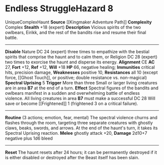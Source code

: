 ﻿---
ac: '27'
all_resistance: '10'
complexity: Complex
element: null
fortitude: '+12'
hardness: null
hazard_type: Haunt
hp: 66, negative healing
id: '283'
immunity:
- critical hits
- precision damage
level: '8'
name: Endless Struggle
rarity: Unique
reflex: '+12'
resistance:
- all 10 (except [[DATABASE/trait/Force|force]]
- '[[DATABASE/equipment/Ghost Touch|ghost touch]]'
- or [[DATABASE/trait/Positive|positive]] ; doubleresistance vs. non-magical)
school: null
source: '[[DATABASE/source/Kingmaker Adventure Path|Kingmaker Adventure Path]]'
trait:
- '[[DATABASE/trait/Complex|Complex]]'
- '[[DATABASE/trait/Haunt|Haunt]]'
- '[[DATABASE/trait/Unique|Unique]]'
type: Hazard
weakness:
- positive 10
will: '+18'

---
# Endless Struggle<span class="item-type">Hazard 8</span>

<span class="trait-unique item-trait">Unique</span><span class="item-trait">Complex</span><span class="item-trait">Haunt</span>
**Source** [[Kingmaker Adventure Path]]
**Complexity** Complex
**Stealth** +18 (expert)
**Description** Vicious spirits of the two owlbears, Eirikk, and the rest of the bandits rise and resume their final battle.

---
**Disable** Nature DC 24 (expert) three times to empathize with the bestial spirits that comprise the haunt and to calm them, or Religion DC 28 (expert) two times to exorcise the haunt and disperse its energy.
**Alignment** CE
**AC** 27, **Fort** +12, **Ref** +12, **Will** +18
**HP** 66, negative healing; **Immunities** critical hits, precision damage, **Weaknesses** positive 10, **Resistances** all 10 (except force, [[Ghost Touch]], or positive; double resistance vs. non-magical)
**Spectral Uprising** <span class="action-icon">5</span> **Trigger** More than three Small or larger living creatures are in area **B7** at the end of a turn. **Effect** Spectral figures of the bandits and owlbears manifest in a sudden and overwhelming battle of endless violence. All living creatures in area **B7** must make a successful DC 28 Will save or become [[Frightened]] 1 (frightened 3 on a critical failure).

---
**Routine** (3 actions; emotion, fear, mental) The spectral violence churns and flashes through the room, targeting three separate creatures with ghostly claws, beaks, swords, and arrows. At the end of the haunt's turn, it takes its Spectral Uprising reaction.
 **Melee** ghostly attack +20, **Damage** 2d10+7 negative plus 1d6 bleed

---
**Reset** The haunt resets after 24 hours; it can be permanently destroyed if it is either disabled or destroyed after the Beast itself has been slain.